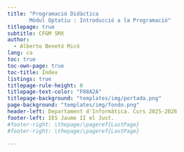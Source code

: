 ```yaml
---
title: "Programació Didàctica
       Mòdul Optatiu : Introducció a la Programació"
titlepage: true
subtitle: CFGM SMX
author:
  - Alberto Benetó Micó
lang: ca
toc: true
toc-own-page: true
toc-title: Índex
listings: true
titlepage-rule-height: 0
titlepage-text-color: "F08A2A"
titlepage-background: "templates/img/portada.png"
page-background: "templates/img/fondo.png"
header-left: Departament d'Informàtica. Curs 2025-2026
footer-left: IES Jaume II el Just.
#footer-right: \thepage/\pageref{LastPage}
#footer-right: \thepage/\pageref{LastPage}

---
```

